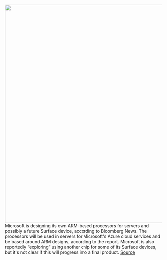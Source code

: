 <img src='https://cdn.vox-cdn.com/thumbor/zI5MqWrZwJ5U1J9mZ7tGFXm9cR4=/0x0:2040x1360/1200x800/filters:focal(857x517:1183x843)/cdn.vox-cdn.com/uploads/chorus_image/image/68550256/akrales_190930_3682_0030.0.jpg' width='700px' /><br/>
Microsoft is designing its own ARM-based processors for servers and possibly a future Surface device, according to Bloomberg News. The processors will be used in servers for Microsoft's Azure cloud services and be based around ARM designs, according to the report. Microsoft is also reportedly “exploring” using another chip for some of its Surface devices, but it's not clear if this will progress into a final product.
<a href='https://www.theverge.com/2020/12/18/22189450/microsoft-arm-processors-chips-servers-surface-report'> Source <a/>